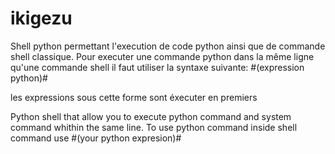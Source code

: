 # ikigezu
Shell python permettant l'execution de code python ainsi que de commande shell classique.
Pour executer une commande python dans la même ligne qu'une commande shell il faut utiliser la syntaxe suivante: #(expression python)#

les expressions sous cette forme sont éxecuter en premiers

Python shell that allow you to execute python command and system command whithin the same line.
To use python command inside shell command use #(your python expresion)#
